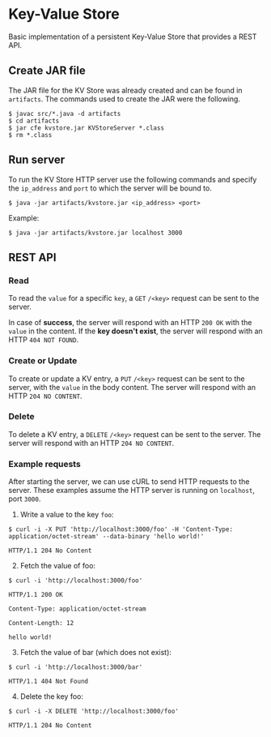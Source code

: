 # Key-Value Store
Basic implementation of a persistent Key-Value Store that provides a REST API.

## Create JAR file

The JAR file for the KV Store was already created and can be found in `artifacts`.
The commands used to create the JAR were the following.

```
$ javac src/*.java -d artifacts
$ cd artifacts
$ jar cfe kvstore.jar KVStoreServer *.class
$ rm *.class
```

## Run server

To run the KV Store HTTP server use the following commands and specify the `ip_address` and `port` to which the server will be bound to.

```
$ java -jar artifacts/kvstore.jar <ip_address> <port>
```

Example:


```
$ java -jar artifacts/kvstore.jar localhost 3000
```

## REST API

### Read

To read the `value` for a specific `key`, a `GET` `/<key>` request can be sent to the server.

In case of **success**, the server will respond with an HTTP `200 OK` with the `value` in the content.
If the **key doesn't exist**, the server will respond with an HTTP `404 NOT FOUND`.

### Create or Update

To create or update a KV entry, a `PUT` `/<key>` request can be sent to the server, with the `value` in the body content.
The server will respond with an HTTP `204 NO CONTENT`.

### Delete

To delete a KV entry, a `DELETE` `/<key>` request can be sent to the server.
The server will respond with an HTTP `204 NO CONTENT`.

### Example requests

After starting the server, we can use cURL to send HTTP requests to the server.
These examples assume the HTTP server is running on `localhost`, port `3000`.

1. Write a value to the key `foo`:

`$ curl -i -X PUT 'http://localhost:3000/foo' -H 'Content-Type: application/octet-stream' --data-binary 'hello world!'`

`HTTP/1.1 204 No Content`

2. Fetch the value of foo:

`$ curl -i 'http://localhost:3000/foo'`

```
HTTP/1.1 200 OK

Content-Type: application/octet-stream

Content-Length: 12

hello world!
```

3. Fetch the value of bar (which does not exist):

`$ curl -i 'http://localhost:3000/bar'`

`HTTP/1.1 404 Not Found`

4. Delete the key foo:

`$ curl -i -X DELETE 'http://localhost:3000/foo'`

`HTTP/1.1 204 No Content`
